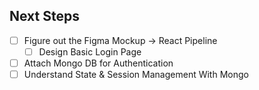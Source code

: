 ## Next Steps
- [ ] Figure out the Figma Mockup -> React Pipeline 
  - [ ] Design Basic Login Page
 
- [ ] Attach Mongo DB for Authentication 
- [ ] Understand State & Session Management With Mongo 
